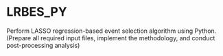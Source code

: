 # LRBES_PY
Perform LASSO regression-based event selection algorithm using Python. (Prepare all required input files, implement the methodology, and conduct post-processing analysis)
